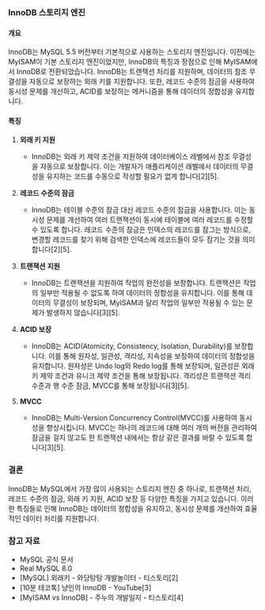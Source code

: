 ### InnoDB 스토리지 엔진

#### 개요
InnoDB는 MySQL 5.5 버전부터 기본적으로 사용하는 스토리지 엔진입니다. 이전에는 MyISAM이 기본 스토리지 엔진이었지만, InnoDB의 특징과 장점으로 인해 MyISAM에서 InnoDB로 전환되었습니다. InnoDB는 트랜잭션 처리를 지원하며, 데이터의 참조 무결성을 자동으로 보장하는 외래 키를 지원합니다. 또한, 레코드 수준의 잠금을 사용하여 동시성 문제를 개선하고, ACID를 보장하는 메커니즘을 통해 데이터의 정합성을 유지합니다.

#### 특징

1. **외래 키 지원**
   - InnoDB는 외래 키 제약 조건을 지원하여 데이터베이스 레벨에서 참조 무결성을 자동으로 보장합니다. 이는 개발자가 애플리케이션 레벨에서 데이터의 무결성을 유지하는 코드를 수동으로 작성할 필요가 없게 합니다[2][5].

2. **레코드 수준의 잠금**
   - InnoDB는 테이블 수준의 잠금 대신 레코드 수준의 잠금을 사용합니다. 이는 동시성 문제를 개선하여 여러 트랜잭션이 동시에 테이블에 여러 레코드를 수정할 수 있도록 합니다. 레코드 수준의 잠금은 인덱스의 레코드를 잠그는 방식으로, 변경할 레코드를 찾기 위해 검색한 인덱스에 레코드들이 모두 잠기는 것을 의미합니다[2][5].

3. **트랜잭션 지원**
   - InnoDB는 트랜잭션을 지원하여 작업의 완전성을 보장합니다. 트랜잭션은 작업의 일부만 적용될 수 없도록 하여 데이터의 정합성을 유지합니다. 이를 통해 데이터의 무결성이 보장되며, MyISAM과 달리 작업의 일부만 적용될 수 있는 문제가 발생하지 않습니다[3][5].

4. **ACID 보장**
   - InnoDB는 ACID(Atomicity, Consistency, Isolation, Durability)를 보장합니다. 이를 통해 원자성, 일관성, 격리성, 지속성을 보장하여 데이터의 정합성을 유지합니다. 원자성은 Undo log와 Redo log를 통해 보장되며, 일관성은 외래 키 제약 조건과 유니크 제약 조건을 통해 보장됩니다. 격리성은 트랜잭션 격리 수준과 행 수준 잠금, MVCC를 통해 보장됩니다[3][5].

5. **MVCC**
   - InnoDB는 Multi-Version Concurrency Control(MVCC)를 사용하여 동시성을 향상시킵니다. MVCC는 하나의 레코드에 대해 여러 개의 버전을 관리하여 잠금을 걸지 않고도 한 트랜잭션 내에서는 항상 같은 결과를 바랄 수 있도록 합니다[3][5].

### 결론
InnoDB는 MySQL에서 가장 많이 사용되는 스토리지 엔진 중 하나로, 트랜잭션 처리, 레코드 수준의 잠금, 외래 키 지원, ACID 보장 등 다양한 특징을 가지고 있습니다. 이러한 특징들로 인해 InnoDB는 데이터의 정합성을 유지하고, 동시성 문제를 개선하여 효율적인 데이터 처리를 지원합니다. 

### 참고 자료
- MySQL 공식 문서
- Real MySQL 8.0
- [MySQL] 외래키 - 와당탕탕 개발놀이터 - 티스토리[2]
- [10분 테코톡] 냥인의 InnoDB - YouTube[3]
- [MyISAM vs InnoDB] - 주누의 개발일지 - 티스토리[4]